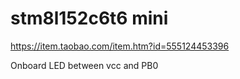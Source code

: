 stm8l152c6t6 mini
===

https://item.taobao.com/item.htm?id=555124453396

Onboard LED between vcc and PB0
